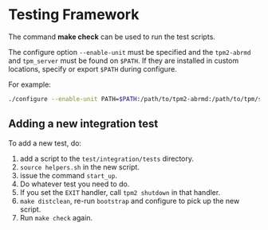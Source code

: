 # Testing Framework

The command **make check** can be used to run the test scripts.

The configure option `--enable-unit` must be specified and the
`tpm2-abrmd` and `tpm_server` must be found on `$PATH`. If they are installed
in custom locations, specify or export `$PATH` during configure.

For example:
```sh
./configure --enable-unit PATH=$PATH:/path/to/tpm2-abrmd:/path/to/tpm/sim/ibmtpm974/src
```

## Adding a new integration test
To add a new test, do:

1. add a script to the `test/integration/tests` directory.
2. `source helpers.sh` in the new script.
3. issue the command `start_up`.
4. Do whatever test you need to do.
5. If you set the `EXIT` handler, call `tpm2 shutdown` in that handler.
6. `make distclean`, re-run `bootstrap` and configure to pick up the new script.
7. Run `make check` again.
